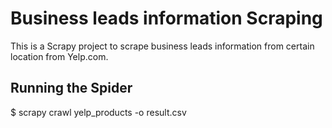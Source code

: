 # Business leads information Scraping

This is a Scrapy project to scrape business leads information from certain location from Yelp.com.

## Running the Spider
$ scrapy crawl yelp_products -o result.csv